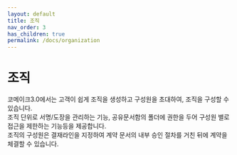 ```yaml
---
layout: default
title: 조직
nav_order: 3
has_children: true
permalink: /docs/organization
---
```


# 조직

코메이크3.0에서는 고객이 쉽게 조직을 생성하고 구성원을 초대하여, 조직을 구성할 수 있습니다.  
 조직 단위로 서명/도장을 관리하는 기능, 공유문서함의 폴더에 권한을 두어 구성원 별로 접근을 제한하는 기능등을 제공합니다.  
 조직의 구성원은 결재라인을 지정하여 계약 문서의 내부 승인 절차를 거친 뒤에 계약을 체결할 수 있습니다.
<!-- {: .fs-6 .fw-400 } -->
